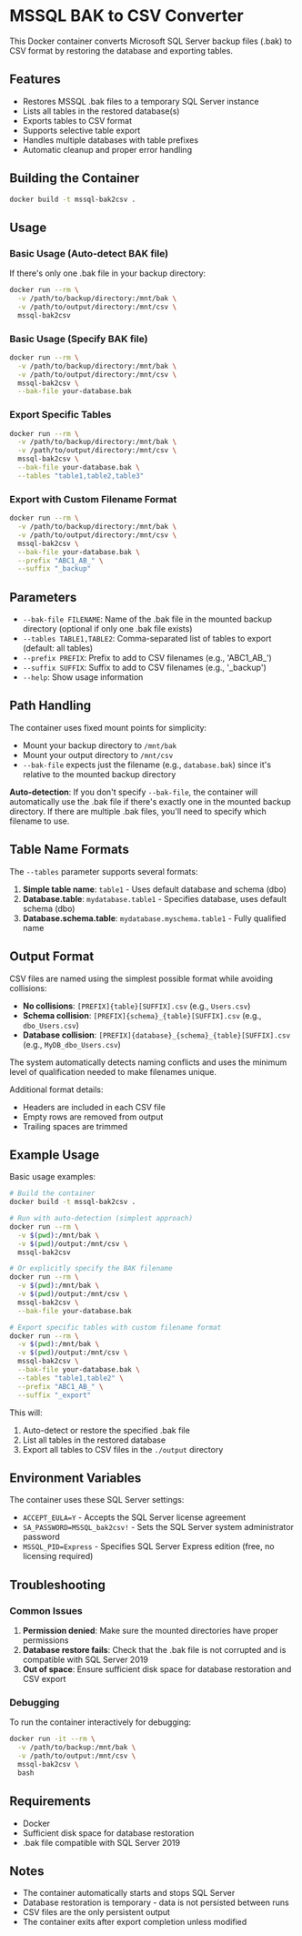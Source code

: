 # MSSQL BAK to CSV Converter

This Docker container converts Microsoft SQL Server backup files (.bak) to CSV format by restoring the database and exporting tables.

## Features

- Restores MSSQL .bak files to a temporary SQL Server instance
- Lists all tables in the restored database(s)
- Exports tables to CSV format
- Supports selective table export
- Handles multiple databases with table prefixes
- Automatic cleanup and proper error handling

## Building the Container

```bash
docker build -t mssql-bak2csv .
```

## Usage

### Basic Usage (Auto-detect BAK file)

If there's only one .bak file in your backup directory:

```bash
docker run --rm \
  -v /path/to/backup/directory:/mnt/bak \
  -v /path/to/output/directory:/mnt/csv \
  mssql-bak2csv
```

### Basic Usage (Specify BAK file)

```bash
docker run --rm \
  -v /path/to/backup/directory:/mnt/bak \
  -v /path/to/output/directory:/mnt/csv \
  mssql-bak2csv \
  --bak-file your-database.bak
```

### Export Specific Tables

```bash
docker run --rm \
  -v /path/to/backup/directory:/mnt/bak \
  -v /path/to/output/directory:/mnt/csv \
  mssql-bak2csv \
  --bak-file your-database.bak \
  --tables "table1,table2,table3"
```

### Export with Custom Filename Format

```bash
docker run --rm \
  -v /path/to/backup/directory:/mnt/bak \
  -v /path/to/output/directory:/mnt/csv \
  mssql-bak2csv \
  --bak-file your-database.bak \
  --prefix "ABC1_AB_" \
  --suffix "_backup"
```

## Parameters

- `--bak-file FILENAME`: Name of the .bak file in the mounted backup directory (optional if only one .bak file exists)
- `--tables TABLE1,TABLE2`: Comma-separated list of tables to export (default: all tables)
- `--prefix PREFIX`: Prefix to add to CSV filenames (e.g., 'ABC1_AB_')
- `--suffix SUFFIX`: Suffix to add to CSV filenames (e.g., '_backup')
- `--help`: Show usage information

## Path Handling

The container uses fixed mount points for simplicity:
- Mount your backup directory to `/mnt/bak`
- Mount your output directory to `/mnt/csv`
- `--bak-file` expects just the filename (e.g., `database.bak`) since it's relative to the mounted backup directory

**Auto-detection**: If you don't specify `--bak-file`, the container will automatically use the .bak file if there's exactly one in the mounted backup directory. If there are multiple .bak files, you'll need to specify which filename to use.

## Table Name Formats

The `--tables` parameter supports several formats:

1. **Simple table name**: `table1` - Uses default database and schema (dbo)
2. **Database.table**: `mydatabase.table1` - Specifies database, uses default schema (dbo)
3. **Database.schema.table**: `mydatabase.myschema.table1` - Fully qualified name

## Output Format

CSV files are named using the simplest possible format while avoiding collisions:

- **No collisions**: `[PREFIX]{table}[SUFFIX].csv` (e.g., `Users.csv`)
- **Schema collision**: `[PREFIX]{schema}_{table}[SUFFIX].csv` (e.g., `dbo_Users.csv`)
- **Database collision**: `[PREFIX]{database}_{schema}_{table}[SUFFIX].csv` (e.g., `MyDB_dbo_Users.csv`)

The system automatically detects naming conflicts and uses the minimum level of qualification needed to make filenames unique.

Additional format details:
- Headers are included in each CSV file
- Empty rows are removed from output
- Trailing spaces are trimmed

## Example Usage

Basic usage examples:

```bash
# Build the container
docker build -t mssql-bak2csv .

# Run with auto-detection (simplest approach)
docker run --rm \
  -v $(pwd):/mnt/bak \
  -v $(pwd)/output:/mnt/csv \
  mssql-bak2csv

# Or explicitly specify the BAK filename
docker run --rm \
  -v $(pwd):/mnt/bak \
  -v $(pwd)/output:/mnt/csv \
  mssql-bak2csv \
  --bak-file your-database.bak

# Export specific tables with custom filename format
docker run --rm \
  -v $(pwd):/mnt/bak \
  -v $(pwd)/output:/mnt/csv \
  mssql-bak2csv \
  --bak-file your-database.bak \
  --tables "table1,table2" \
  --prefix "ABC1_AB_" \
  --suffix "_export"
```

This will:
1. Auto-detect or restore the specified .bak file
2. List all tables in the restored database
3. Export all tables to CSV files in the `./output` directory

## Environment Variables

The container uses these SQL Server settings:
- `ACCEPT_EULA=Y` - Accepts the SQL Server license agreement
- `SA_PASSWORD=MSSQL_bak2csv!` - Sets the SQL Server system administrator password
- `MSSQL_PID=Express` - Specifies SQL Server Express edition (free, no licensing required)

## Troubleshooting

### Common Issues

1. **Permission denied**: Make sure the mounted directories have proper permissions
2. **Database restore fails**: Check that the .bak file is not corrupted and is compatible with SQL Server 2019
3. **Out of space**: Ensure sufficient disk space for database restoration and CSV export

### Debugging

To run the container interactively for debugging:

```bash
docker run -it --rm \
  -v /path/to/backup:/mnt/bak \
  -v /path/to/output:/mnt/csv \
  mssql-bak2csv \
  bash
```

## Requirements

- Docker
- Sufficient disk space for database restoration
- .bak file compatible with SQL Server 2019

## Notes

- The container automatically starts and stops SQL Server
- Database restoration is temporary - data is not persisted between runs
- CSV files are the only persistent output
- The container exits after export completion unless modified
